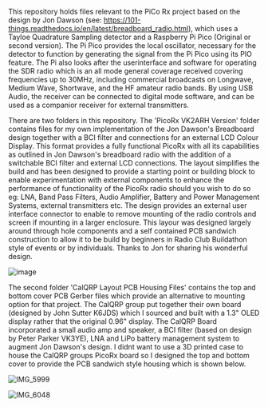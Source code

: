 This repository holds files relevant to the PiCo Rx project based on the design by Jon Dawson (see: https://101-things.readthedocs.io/en/latest/breadboard_radio.html), which uses a Tayloe Quadrature Sampling detector and a Raspberry Pi Pico (Original or second version). The Pi Pico provides the local oscillator, necessary for the detector to function by generating the signal from the Pi Pico using its PIO feature. The Pi also looks after the userinterface and software for operating the SDR radio which is an all mode general coverage received covering frequencies up to 30MHz, including commercial broadcasts on Longwave, Medium Wave, Shortwave, and the HF amateur radio bands. By using USB Audio, the receiver can be connected to digital mode software, and can be used as a companior receiver for external transmitters.

There are two folders in this repository. The 'PicoRx VK2ARH Version' folder contains files for my own implementation of the Jon Dawson's Breadboard design together with a BCI filter and connections for an external LCD Colour Display. This format provides a fully functional PicoRx with all its capabilities as outlined in Jon Dawson's breadboard radio with the addition of a switchable BCI filter and external LCD connections. The layout simplifies the build and has been designed to provide a starting point or building block to enable experimentation with external components to enhance the performance of functionality of the PicoRx radio should you wish to do so eg: LNA, Band Pass Filters, Audio Amplifier, Battery and Power Management Systems, external transmitters etc. The design provides an external user interface connector to enable to remove mounting of the radio controls and screen if mounting in a larger enclosure. This layour was designed largely around through hole components and a self contained PCB sandwich construction to allow it to be build by beginners in Radio Club Buildathon style of events or by individuals. Thanks to Jon for sharing his wonderful design.

![image](https://github.com/user-attachments/assets/41dd29c4-c2a6-467d-9ef9-43eb7fe00e9e)

The second folder 'CalQRP Layout PCB Housing Files' contains the top and bottom cover PCB Gerber files which provide an alternative to mounting option for that project. The CalQRP group put together their own board (designed by John Sutter K6JDS) which I sourced and built with a 1.3" OLED display rather that the original 0.96" display. The CalQRP Board incorporated a small audio amp and speaker, a BCI filter (based on design by Peter Parker VK3YE), LNA and LiPo battery management system to augment Jon Dawson's design. I didnt want to use a 3D printed case to house the CalQRP groups PicoRx board so I designed the top and bottom cover to provide the PCB sandwich style housing which is shown below.

![IMG_5999](https://github.com/user-attachments/assets/5adad805-007b-4bd7-884b-ef74f630b782)

![IMG_6048](https://github.com/user-attachments/assets/0f248036-4a4b-4bd5-a9a0-ff131a95f619)
